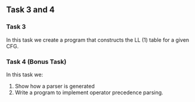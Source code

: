 ## Task 3 and 4

### Task 3

In this task we create a program that constructs the LL (1) table for a given CFG.

### Task 4 (Bonus Task)

In this task we:
1. Show how a parser is generated 
2. Write a program to implement operator precedence parsing.

